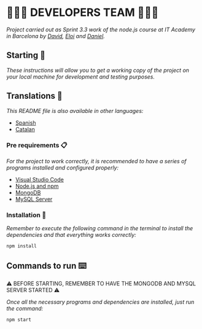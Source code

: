 # 🧑🏻‍💻 DEVELOPERS TEAM 🧑🏻‍💻

_Project carried out as Sprint 3.3 work of the node.js course at IT Academy in Barcelona by [David](https://github.com/dmoralesl), [Eloi](https://github.com/Eloielbonnoi) and [Daniel](https://github.com/DanielEspanadero)._

## Starting 🚀

_These instructions will allow you to get a working copy of the project on your local machine for development and testing purposes._

## Translations 💬

_This README file is also available in other languages:_
- [Spanish](https://github.com/DanielEspanadero/nodeInitialDemo/blob/dev-teams/docs/README-es.md)
- [Catalan](https://github.com/DanielEspanadero/nodeInitialDemo/blob/dev-teams/README-cat.md)

### Pre requirements 📋

_For the project to work correctly, it is recommended to have a series of programs installed and configured properly:_
- [Visual Studio Code](https://code.visualstudio.com/download)
- [Node.js and npm](https://nodejs.org/es/)
- [MongoDB](https://docs.mongodb.com/manual/installation/)
- [MySQL Server](https://dev.mysql.com/downloads/)

### Installation 🔧

_Remember to execute the following command in the terminal to install the dependencies and that everything works correctly:_

```
npm install
```

## Commands to run ⌨️

⚠️ BEFORE STARTING, REMEMBER TO HAVE THE MONGODB AND MYSQL SERVER STARTED ⚠️

_Once all the necessary programs and dependencies are installed, just run the command:_
```
npm start
```
